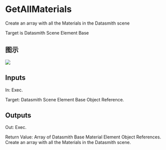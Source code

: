 # GetAllMaterials

Create an array with all the Materials in the Datasmith scene

Target is Datasmith Scene Element Base

## 图示

![]($-20221218-18395728.png)

## Inputs

In: Exec.

Target: Datasmith Scene Element Base Object Reference.  

## Outputs

Out: Exec.

Return Value: Array of Datasmith Base Material Element Object References. Create an array with all the Materials in the Datasmith scene.

